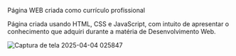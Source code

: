 Página WEB criada como currículo profissional

Página criada usando HTML, CSS e JavaScript, com intuito de apresentar o conhecimento que adquiri durante a matéria de Desenvolvimento Web.

![Captura de tela 2025-04-04 025847](https://github.com/user-attachments/assets/ac48d752-982e-4dd5-bfeb-f74bc96c09a6)
